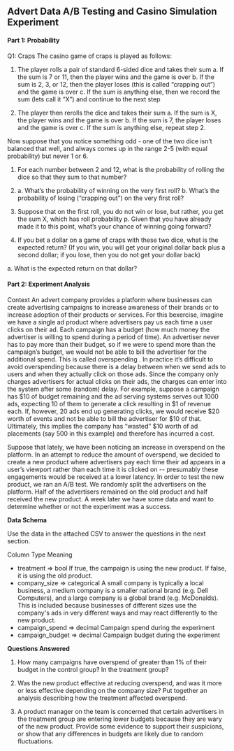 ## Advert Data A/B Testing and Casino Simulation Experiment

#### Part 1: Probability

Q1: Craps
The casino game of craps is played as follows:

1. The player rolls a pair of standard 6-sided dice and takes their sum
a. If the sum is 7 or 11, then the player wins and the game is over
b. If the sum is 2, 3, or 12, then the player loses (this is called “crapping out”) and the game is over
c. If the sum is anything else, then we record the sum (lets call it “X”) and continue to the next step

2. The player then rerolls the dice and takes their sum
a. If the sum is X, the player wins and the game is over
b. If the sum is 7, the player loses and the game is over
c. If the sum is anything else, repeat step 2.

Now suppose that you notice something odd - one of the two dice isn’t balanced that well, and always comes up in the range 2-5 (with equal probability) but never 1 or 6.
1. For each number between 2 and 12, what is the probability of rolling the dice so that they sum to that number?

2.  a. What’s the probability of winning on the very first roll?
    b. What’s the probability of losing (“crapping out”) on the very first roll?

3. Suppose that on the first roll, you do not win or lose, but rather, you get the sum X, which has roll probability p. Given that you have already made it to this point, what’s your chance of winning going forward?

4. If you bet a dollar on a game of craps with these two dice, what is the expected return? (If you win, you will get your original dollar back plus a second dollar; if you lose, then you do not get your dollar back)

a. What is the expected return on that dollar?


#### Part 2: Experiment Analysis

Context
An advert company  provides a platform where businesses can create advertising campaigns to increase awareness of their brands or to increase adoption of their products or services. For this bexercise, imagine we have a single ad product where advertisers pay us each time a user clicks on their ad. Each campaign has a budget (how much money the advertiser is willing to spend during a period of time). An advertiser never has to pay more than their budget, so if we were to spend more than the campaign’s budget, we would not be able to bill the advertiser for the additional spend. This is called overspending . In practice it’s difficult to avoid overspending because there is a delay between when we send ads to users and when they actually click on those ads. Since the company only charges advertisers for actual clicks on their ads, the charges can enter into the system after some (random) delay. For example, suppose a campaign has $10 of budget remaining and the ad serving systems serves out 1000 ads, expecting 10 of them to generate a click resulting in $1 of revenue each. If, however, 20 ads end up generating clicks, we would
receive $20 worth of events and not be able to bill the advertiser for $10 of that. Ultimately, this implies the company has “wasted” $10 worth of ad placements (say 500 in this example) and therefore has incurred a cost.

Suppose that lately, we have been noticing an increase in overspend on the platform. In an attempt to reduce the amount of overspend, we decided to create a new product where advertisers pay each time their ad appears in a user’s viewport rather than each time it is clicked on -- presumably these engagements would be received at a lower latency. In order to test the
new product, we ran an A/B test. We randomly split the advertisers on the platform. Half of the advertisers remained on the old product and half received the new product. A week later we have some data and want to determine whether or not the experiment was a success.


**Data Schema**

Use the data in the attached CSV to answer the questions in the next section.

Column Type Meaning
* treatment => bool If true, the campaign is using the new product. If false, it is using the old product.
* company_size => categorical A small company is typically a local business, a medium company is a smaller national brand (e.g. Dell Computers), and a large company is a global brand (e.g. McDonalds). This is included because businesses of different sizes
use the company's ads in very different ways and may react differently to the new product.
* campaign_spend => decimal Campaign spend during the experiment
* campaign_budget => decimal Campaign budget during the experiment


**Questions Answered**

1. How many campaigns have overspend of greater than 1% of their budget in the control group? In the treatment group?

2. Was the new product effective at reducing overspend, and was it more or less effective depending on the company size? Put together an analysis describing how the treatment affected overspend.

3. A product manager on the team is concerned that certain advertisers in the treatment group are entering lower budgets because they are wary of the new product. Provide some evidence to support their suspicions, or show that any differences in budgets are likely due to random fluctuations.


